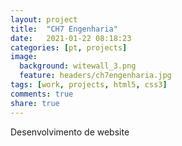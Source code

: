 ```yaml
---
layout: project
title:  "CH7 Engenharia"
date:   2021-01-22 08:18:23
categories: [pt, projects]
image:
  background: witewall_3.png
  feature: headers/ch7engenharia.jpg
tags: [work, projects, html5, css3]
comments: true
share: true
---
```

Desenvolvimento de website